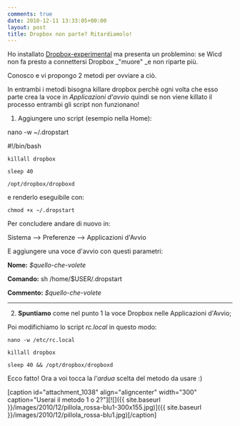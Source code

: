 ```yaml
---
comments: true
date: 2010-12-11 13:33:05+00:00
layout: post
title: Dropbox non parte? Ritardiamolo!
---
```


Ho installato [Dropbox-experimental](https://aur.archlinux.org/packages.php?ID=29432) ma presenta un problemino: se Wicd non fa presto a connettersi Dropbox _"muore" _e non riparte più.

Conosco e vi propongo 2 metodi per ovviare a ciò.
<!-- more -->

In entrambi i metodi bisogna killare dropbox perchè ogni volta che esso parte crea la voce in _Applicazioni d'avvio_ quindi se non viene killato il processo entrambi gli script non funzionano!

1. Aggiungere uno script (esempio nella Home):


nano -w ~/.dropstart




#!/bin/bash




`killall dropbox`




`sleep 40`




`/opt/dropbox/dropboxd`


e renderlo eseguibile con:


`chmod +x ~/.dropstart`


Per concludere andare di nuovo in:


Sistema --> Preferenze --> Applicazioni d'Avvio


E aggiungere una voce d'avvio con questi parametri:


**Nome:** _$quello-che-volete_




**Comando:** sh /home/$USER/.dropstart




**Commento:** _$quello-che-volete_


******************************************************************************

2. **Spuntiamo** come nel punto 1 la voce Dropbox nelle Applicazioni d'Avvio;

Poi modifichiamo lo script _rc.local_ in questo modo:


`nano -w /etc/rc.local`




`killall dropbox`




`sleep 40 && /opt/dropbox/dropboxd`


Ecco fatto! Ora a voi tocca la _l'ardua_ scelta del metodo da usare :)

[caption id="attachment_1038" align="aligncenter" width="300" caption="Userai il metodo 1 o 2?"][![]({{ site.baseurl }}/images/2010/12/pillola_rossa-blu1-300x155.jpg)]({{ site.baseurl }}/images/2010/12/pillola_rossa-blu1.jpg)[/caption]
